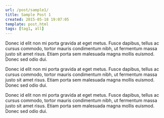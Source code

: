 ```yaml
---
url: /post/sample1/
title: Sample Post 1
created: 2015-05-18 19:07:05
template: post.html
tags: [tag1, all]
---
```

Donec id elit non mi porta gravida at eget metus. Fusce dapibus, tellus ac
cursus commodo, tortor mauris condimentum nibh, ut fermentum massa justo sit
amet risus. Etiam porta sem malesuada magna mollis euismod. Donec sed odio dui.

Donec id elit non mi porta gravida at eget metus. Fusce dapibus, tellus ac
cursus commodo, tortor mauris condimentum nibh, ut fermentum massa justo sit
amet risus. Etiam porta sem malesuada magna mollis euismod. Donec sed odio dui.

Donec id elit non mi porta gravida at eget metus. Fusce dapibus, tellus ac
cursus commodo, tortor mauris condimentum nibh, ut fermentum massa justo sit
amet risus. Etiam porta sem malesuada magna mollis euismod. Donec sed odio dui.